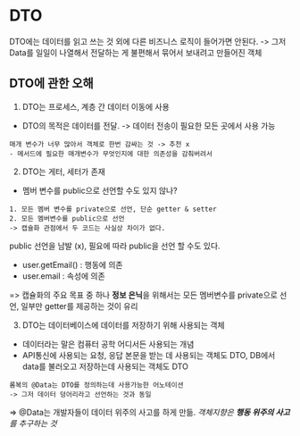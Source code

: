 # DTO
DTO에는 데이터를 읽고 쓰는 것 외에 다른 비즈니스 로직이 들어가면 안된다.
-> 그저 Data를 일일이 나열해서 전달하는 게 불편해서 묶어서 보내려고 만들어진 객체
## DTO에 관한 오해
1. DTO는 프로세스, 계층 간 데이터 이동에 사용
- DTO의 목적은 데이터를 전달. -> 데이터 전송이 필요한 모든 곳에서 사용 가능
~~~
매개 변수가 너무 많아서 객체로 한번 감싸는 것 -> 추천 x
- 메서드에 필요한 매개변수가 무엇인지에 대한 의존성을 감춰버려서
~~~
2. DTO는 게터, 세터가 존재
- 멤버 변수를 public으로 선언할 수도 있지 않나?
~~~
1. 모든 멤버 변수를 private으로 선언, 단순 getter & setter
2. 모든 멤버변수를 public으로 선언
-> 캡슐화 관점에서 두 코드는 사실상 차이가 없다.
~~~
public 선언을 남발 (x), 필요에 따라 public을 선언 할 수도 있다.
- user.getEmail() : 행동에 의존
- user.email : 속성에 의존

=> 캡슐화의 주요 목표 중 하나 <b>정보 은닉</b>을 위해서는 모든 멤버변수를 private으로 선언, 일부만 getter를 제공하는 것이 유리

3. DTO는 데이터베이스에 데이터를 저장하기 위해 사용되는 객체
- 데이터라는 말은 컴퓨터 공학 어디서든 사용되는 개념
- API통신에 사용되는 요청, 응답 본문을 받는 데 사용되는 객체도 DTO, DB에서 data를 불러오고 저장하는데 사용되는 객체도 DTO
~~~
롬복의 @Data는 DTO를 정의하는데 사용가능한 어노테이션
-> 그저 데이터 덩어리라고 선언하는 것과 동일
~~~
=> @Data는 개발자들이 데이터 위주의 사고를 하게 만듦. <i>객체지향은 <b>행동 위주의 사고</b>를 추구하는 것</i>